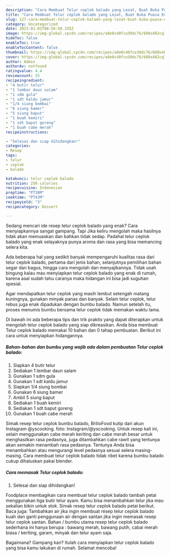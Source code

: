 ```yaml
---
description: "Cara Membuat Telur ceplok balado yang Lezat, Buat Buka Puasa Enak Banget"
title: "Cara Membuat Telur ceplok balado yang Lezat, Buat Buka Puasa Enak Banget"
slug: 127-cara-membuat-telur-ceplok-balado-yang-lezat-buat-buka-puasa-enak-banget
category: Uncategorized
date: 2023-01-01T08:56:50.335Z
image: https://img-global.cpcdn.com/recipes/a8e0c48fce30dc76/680x482cq70/telur-ceplok-balado-foto-resep-utama.jpg
hideToc: false
enableToc: true
enableTocContent: false
thumbnail: https://img-global.cpcdn.com/recipes/a8e0c48fce30dc76/680x482cq70/telur-ceplok-balado-foto-resep-utama.jpg
cover: https://img-global.cpcdn.com/recipes/a8e0c48fce30dc76/680x482cq70/telur-ceplok-balado-foto-resep-utama.jpg
author: Admin
authorAv: notfound
ratingvalue: 4.4
reviewcount: 25
recipeingredient:
- "4 butir telur"
- "1 lembar daun salam"
- "1 sdm gula"
- "1 sdt kaldu jamur"
- "1/4 siung bombai"
- "6 siung bamer"
- "5 siung baput"
- "1 buah kemiri"
- "1 sdt baput goreng"
- "1 buah cabe merah"
recipeinstructions:

- "Selesai dan siap dihidangkan!"
categories:
- Resep
tags:
- telur
- ceplok
- balado

katakunci: telur ceplok balado 
nutrition: 250 calories
recipecuisine: Indonesian
preptime: "PT38M"
cooktime: "PT43M"
recipeyield: "3"
recipecategory: Dessert

---
```



Sedang mencari ide resep telur ceplok balado yang enak? Cara menyiapkannya sangat gampang. Tapi Jika keliru mengolah maka hasilnya tidak akan memuaskan dan bahkan tidak sedap. Padahal telur ceplok balado yang enak selayaknya punya aroma dan rasa yang bisa memancing selera kita.


Ada beberapa hal yang sedikit banyak mempengaruhi kualitas rasa dari telur ceplok balado, pertama dari jenis bahan, selanjutnya pemilihan bahan segar dan bagus, hingga cara mengolah dan menyajikannya. Tidak usah bingung kalau mau menyiapkan telur ceplok balado yang enak di rumah, karena asal sudah tahu caranya maka hidangan ini bisa jadi suguhan spesial.

Agar mendapatkan telur ceplok yang masih lembut setengah matang kuningnya, gunakan minyak panas dan banyak. Selain telur ceplok, telur rebus juga enak dipadukan dengan bumbu balado. Namun setelah itu, proses menumis bumbu bersama telur ceplok tidak memakan waktu lama.


Di bawah ini ada beberapa tips dan trik praktis yang dapat diterapkan untuk mengolah telur ceplok balado yang siap dikreasikan. Anda bisa membuat Telur ceplok balado memakai 10 bahan dan 0 tahap pembuatan. Berikut ini cara untuk menyiapkan hidangannya.

<!--inarticleads1-->

##### Bahan-bahan dan bumbu yang wajib ada dalam pembuatan Telur ceplok balado:

1. Siapkan 4 butir telur
1. Sediakan 1 lembar daun salam
1. Gunakan 1 sdm gula
1. Gunakan 1 sdt kaldu jamur
1. Siapkan 1/4 siung bombai
1. Gunakan 6 siung bamer
1. Ambil 5 siung baput
1. Sediakan 1 buah kemiri
1. Sediakan 1 sdt baput goreng
1. Gunakan 1 buah cabe merah


Simak resep telur ceplok bumbu balado, BrilioFood kutip dari akun Instagram @yscooking. foto: Instagram/@yscooking. Untuk resep kali ini, selain menggunakan cabe merah keriting dan cabe merah besar untuk menghasilkan rasa pedasnya, juga ditambahkan cabe rawit yang tentunya akan semakin menambah rasa pedasnya. Tentunya Anda bisa menambahkan atau mengurangi level pedasnya sesuai selera masing-masing. Cara membuat telur ceplok balado tidak ribet karena bumbu balado cukup dihaluskan pakai blender. 

<!--inarticleads2-->

##### Cara memasak Telur ceplok balado:


1. Selesai dan siap dihidangkan!

Foodplace membagikan cara membuat telur ceplok balado tambah petai menggunakan tiga butir telur ayam. Kamu bisa menambahkan telur jika mau sekalian bikin untuk stok. Simak resep telur ceplok balado petai berikut. Baca juga: Tambahkan air jika ingin membuat resep telur ceplok balado kuah dan ganti penggunaan air dengan santan jika ingin memasak resep telur ceplok santan. Bahan / bumbu utama resep telur ceplok balado sederhana ini hanya berupa : bawang merah, bawang putih, cabai merah biasa / keriting, garam, minyak dan telur ayam saja. 

Bagaimana? Gampang kan? Itulah cara menyiapkan telur ceplok balado yang bisa kamu lakukan di rumah. Selamat mencoba!
